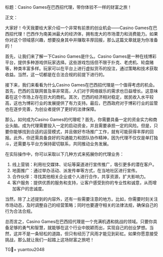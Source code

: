标题：Casino Games在巴西招代理，带你体验不一样的财富之旅！

正文：

大家好！今天我要给大家介绍一个非常有前景的创业机会——Casino Games在巴西招代理！巴西作为南美洲最大的经济体，拥有庞大的市场潜力和消费能力。如果你对这个领域感兴趣，想要投身其中并赚取丰厚回报，那么这篇文章就是为你准备的！

首先，让我们来了解一下Casino Games是什么。Casino Games是一种在线博彩平台，提供多种游戏供玩家选择。这些游戏包括但不限于扑克、老虎机、轮盘赌等，种类丰富多样。玩家可以在平台上进行虚拟货币的投注，通过策略和技术获取收益。当然，这一切都是在合法合规的前提下进行的。

接下来，我们来看看为什么Casino Games在巴西招代理是一个值得考虑的机会。首先，巴西的互联网普及率非常高，人们对于网络娱乐的需求也日益增长。这意味着在这个市场上存在巨大的商机。其次，巴西的经济相对稳定，居民收入水平较高，这也为博彩行业的发展提供了有力支持。最后，巴西政府对于博彩行业的监管也在逐步完善，为创业者提供了更好的法律保障。

那么，如何成为Casino Games的代理呢？首先，你需要具备一定的资金实力和商业头脑。成为代理需要投入一定的启动资金，并且需要承担一定的风险。但是，只要你能够找到合适的运营模式，并且做好市场推广工作，就有可能获得丰厚的回报。此外，你还需具备良好的沟通能力和团队协作精神，因为代理不仅仅是单打独斗，还需要与平台方保持密切联系，共同推动业务发展。

在实际操作中，你可以采取以下几种方式来拓展你的代理业务：

1. 线上营销：利用社交媒体、论坛等渠道进行宣传推广，吸引更多的潜在客户。
2. 地面推广：通过举办活动、派发传单等方式，在当地社区进行宣传。
3. 合作伙伴：寻找其他相关企业或个人进行合作，共享资源，扩大影响力。
4. 客户服务：提供优质的服务和支持，让客户感受到你的专业性和诚意，从而增加客户的忠诚度。

当然，除了上述提到的内容外，还有一些需要注意的地方。比如，你需要时刻关注市场动态，及时调整自己的经营策略；同时也要遵守相关的法律法规，确保自己的行为合法合规。

总而言之，Casino Games在巴西招代理是一个充满机遇和挑战的领域。只要你具备足够的勇气和智慧，就能够在这个行业中脱颖而出，实现自己的创业梦想。当然，这并不是一条轻松的道路，但只有经历了风雨才能见到彩虹。如果你愿意接受挑战，那么就让我们一起踏上这场财富之旅吧！

TG💪+ yuantou2048